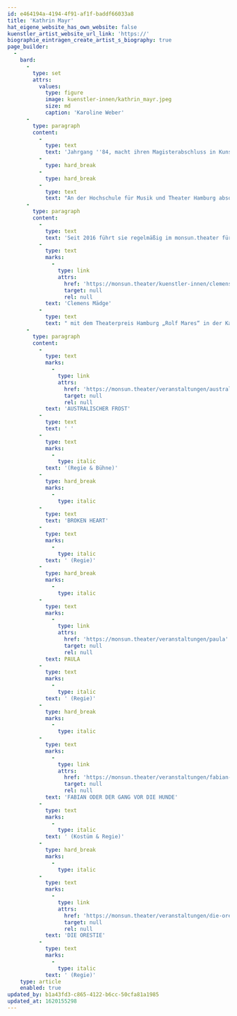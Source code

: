 ```yaml
---
id: e464194a-4194-4f91-af1f-baddf66033a8
title: 'Kathrin Mayr'
hat_eigene_website_has_own_website: false
kuenstler_artist_website_url_link: 'https://'
biographie_eintragen_create_artist_s_biography: true
page_builder:
  -
    bard:
      -
        type: set
        attrs:
          values:
            type: figure
            image: kuenstler-innen/kathrin_mayr.jpeg
            size: md
            caption: 'Karoline Weber'
      -
        type: paragraph
        content:
          -
            type: text
            text: 'Jahrgang ''84, macht ihren Magisterabschluss in Kunst und Literaturwissenschaft und ist feste Regieassistentin am Theater Osnabrück. Dort realisiert sie ihre ersten Projekte (z.B. Heiner Müllers BILDBESCHREIBUNG) und arbeitet anschließend als Assistentin für Christoph Schlingensief und die Operndorf Afrika gGmbH in Berlin.'
          -
            type: hard_break
          -
            type: hard_break
          -
            type: text
            text: "An der Hochschule für Musik und Theater Hamburg absolviert sie von 2010 bis 2014 ihr Regiestudium und inszeniert seither an diversen Theatern wie dem Theater Lüneburg, dem Schleswig-Holsteinischen Landestheater, Landestheater Detmold, Theater im Bauturm Köln, der Berliner Vagantenbühne. Wiederholt arbeitet sie auch mit verschiedenen Nachwuchsdramatikern an Texten und Projekten in der freien Szene und im Rahmen des Retzhofer Dramapreises.\_"
      -
        type: paragraph
        content:
          -
            type: text
            text: 'Seit 2016 führt sie regelmäßig im monsun.theater für unsere Eigenproduktionen Regie. Ihre Inszenierung AUSTRALISCHER FROST läuft 2017 im Wettbewerbsprogramm der Heidelberger Theatertage. Für FABIAN ODER DER GANG VOR DIE HUNDE am monsun.theater wird sie 2020 gemeinsam mit '
          -
            type: text
            marks:
              -
                type: link
                attrs:
                  href: 'https://monsun.theater/kuenstler-innen/clemens-madge'
                  target: null
                  rel: null
            text: 'Clemens Mädge'
          -
            type: text
            text: " mit dem Theaterpreis Hamburg „Rolf Mares“ in der Kategorie „Beste Regie & Dramaturgie“ ausgezeichnet.\_"
      -
        type: paragraph
        content:
          -
            type: text
            marks:
              -
                type: link
                attrs:
                  href: 'https://monsun.theater/veranstaltungen/australischer-frost'
                  target: null
                  rel: null
            text: 'AUSTRALISCHER FROST'
          -
            type: text
            text: ' '
          -
            type: text
            marks:
              -
                type: italic
            text: '(Regie & Bühne)'
          -
            type: hard_break
            marks:
              -
                type: italic
          -
            type: text
            text: 'BROKEN HEART'
          -
            type: text
            marks:
              -
                type: italic
            text: ' (Regie)'
          -
            type: hard_break
            marks:
              -
                type: italic
          -
            type: text
            marks:
              -
                type: link
                attrs:
                  href: 'https://monsun.theater/veranstaltungen/paula'
                  target: null
                  rel: null
            text: PAULA
          -
            type: text
            marks:
              -
                type: italic
            text: ' (Regie)'
          -
            type: hard_break
            marks:
              -
                type: italic
          -
            type: text
            marks:
              -
                type: link
                attrs:
                  href: 'https://monsun.theater/veranstaltungen/fabian-oder-der-gang-vor-die-hunde'
                  target: null
                  rel: null
            text: 'FABIAN ODER DER GANG VOR DIE HUNDE'
          -
            type: text
            marks:
              -
                type: italic
            text: ' (Kostüm & Regie)'
          -
            type: hard_break
            marks:
              -
                type: italic
          -
            type: text
            marks:
              -
                type: link
                attrs:
                  href: 'https://monsun.theater/veranstaltungen/die-orestie'
                  target: null
                  rel: null
            text: 'DIE ORESTIE'
          -
            type: text
            marks:
              -
                type: italic
            text: ' (Regie)'
    type: article
    enabled: true
updated_by: b1a43fd3-c865-4122-b6cc-50cfa81a1985
updated_at: 1620155298
---
```

